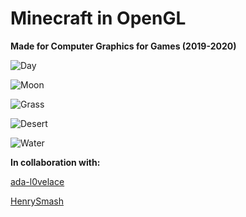 # Minecraft in OpenGL

**Made for Computer Graphics for Games (2019-2020)**

![Day](https://raw.githubusercontent.com/leiapollos/game-engine-cgj-2019-2020/master/media/snapshots/day.png)

![Moon](https://raw.githubusercontent.com/leiapollos/game-engine-cgj-2019-2020/master/media/snapshots/moon.png)

![Grass](https://raw.githubusercontent.com/leiapollos/game-engine-cgj-2019-2020/master/media/snapshots/grassbiome.png)

![Desert](https://raw.githubusercontent.com/leiapollos/game-engine-cgj-2019-2020/master/media/snapshots/desert.png)

![Water](https://raw.githubusercontent.com/leiapollos/game-engine-cgj-2019-2020/master/media/snapshots/inside_water.png)

**In collaboration with:**

[ada-l0velace](https://github.com/ada-l0velace)

[HenrySmash](https://github.com/HenrySmash)
